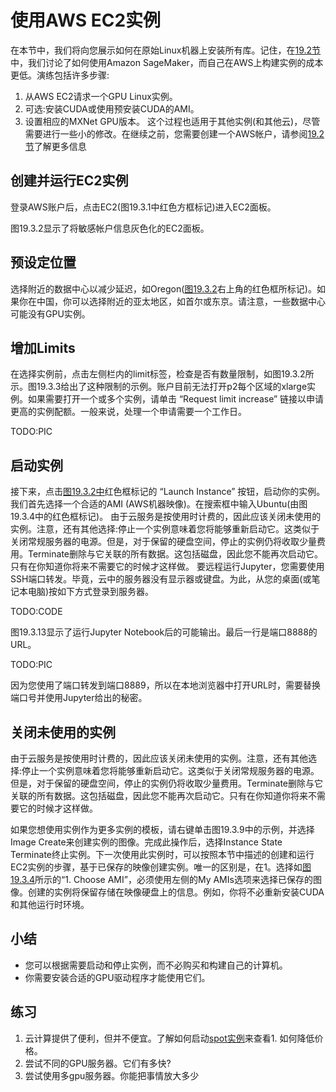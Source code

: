 

<!--
 * @version:
 * @Author:  StevenJokes https://github.com/StevenJokes
 * @Date: 2020-07-03 14:43:55
 * @LastEditors:  StevenJokes https://github.com/StevenJokes
 * @LastEditTime: 2020-07-03 14:58:38
 * @Description:
 * @TODO::Fig 19.3.13后面
 * @Reference:
-->

# 使用AWS EC2实例

在本节中，我们将向您展示如何在原始Linux机器上安装所有库。记住，在[19.2节](http://preview.d2l.ai/d2l-en/PR-1102/chapter_appendix-tools-for-deep-learning/sagemaker.html#sec-sagemaker)中，我们讨论了如何使用Amazon SageMaker，而自己在AWS上构建实例的成本更低。演练包括许多步骤:
1. 从AWS EC2请求一个GPU Linux实例。
1. 可选:安装CUDA或使用预安装CUDA的AMI。
1. 设置相应的MXNet GPU版本。
这个过程也适用于其他实例(和其他云)，尽管需要进行一些小的修改。在继续之前，您需要创建一个AWS帐户，请参阅[19.2节](http://preview.d2l.ai/d2l-en/PR-1102/chapter_appendix-tools-for-deep-learning/sagemaker.html#sec-sagemaker)了解更多信息

## 创建并运行EC2实例

登录AWS账户后，点击EC2(图19.3.1中红色方框标记)进入EC2面板。

图19.3.2显示了将敏感帐户信息灰色化的EC2面板。

## 预设定位置

选择附近的数据中心以减少延迟，如Oregon([图19.3.2](http://preview.d2l.ai/d2l-en/PR-1102/chapter_appendix-tools-for-deep-learning/aws.html#fig-ec2)右上角的红色框所标记)。如果你在中国，你可以选择附近的亚太地区，如首尔或东京。请注意，一些数据中心可能没有GPU实例。

## 增加Limits

在选择实例前，点击左侧栏内的limit标签，检查是否有数量限制，如图19.3.2所示。图19.3.3给出了这种限制的示例。账户目前无法打开p2每个区域的xlarge实例。如果需要打开一个或多个实例，请单击 “Request limit increase” 链接以申请更高的实例配额。一般来说，处理一个申请需要一个工作日。

TODO:PIC

## 启动实例

接下来，点击[图19.3.2中](http://preview.d2l.ai/d2l-en/PR-1102/chapter_appendix-tools-for-deep-learning/aws.html#fig-ec2)红色框标记的 “Launch Instance” 按钮，启动你的实例。我们首先选择一个合适的AMI (AWS机器映像)。在搜索框中输入Ubuntu(由图19.3.4中的红色框标记)。
由于云服务是按使用时计费的，因此应该关闭未使用的实例。注意，还有其他选择:停止一个实例意味着您将能够重新启动它。这类似于关闭常规服务器的电源。但是，对于保留的硬盘空间，停止的实例仍将收取少量费用。Terminate删除与它关联的所有数据。这包括磁盘，因此您不能再次启动它。只有在你知道你将来不需要它的时候才这样做。
要远程运行Jupyter，您需要使用SSH端口转发。毕竟，云中的服务器没有显示器或键盘。为此，从您的桌面(或笔记本电脑)按如下方式登录到服务器。

TODO:CODE

图19.3.13显示了运行Jupyter Notebook后的可能输出。最后一行是端口8888的URL。

TODO:PIC

因为您使用了端口转发到端口8889，所以在本地浏览器中打开URL时，需要替换端口号并使用Jupyter给出的秘密。

## 关闭未使用的实例

由于云服务是按使用时计费的，因此应该关闭未使用的实例。注意，还有其他选择:停止一个实例意味着您将能够重新启动它。这类似于关闭常规服务器的电源。但是，对于保留的硬盘空间，停止的实例仍将收取少量费用。Terminate删除与它关联的所有数据。这包括磁盘，因此您不能再次启动它。只有在你知道你将来不需要它的时候才这样做。

如果您想使用实例作为更多实例的模板，请右键单击图19.3.9中的示例，并选择Image Create来创建实例的图像。完成此操作后，选择Instance State Terminate终止实例。下一次使用此实例时，可以按照本节中描述的创建和运行EC2实例的步骤，基于已保存的映像创建实例。唯一的区别是，在1。选择如[图19.3.4](http://preview.d2l.ai/d2l-en/PR-1102/chapter_appendix-tools-for-deep-learning/aws.html#fig-ubuntu)所示的“1. Choose AMI”，必须使用左侧的My AMIs选项来选择已保存的图像。创建的实例将保留存储在映像硬盘上的信息。例如，你将不必重新安装CUDA和其他运行时环境。

## 小结

- 您可以根据需要启动和停止实例，而不必购买和构建自己的计算机。
- 你需要安装合适的GPU驱动程序才能使用它们。

## 练习

1. 云计算提供了便利，但并不便宜。了解如何启动[spot实例](https://aws.amazon.com/ec2/spot/)来查看1. 如何降低价格。
1. 尝试不同的GPU服务器。它们有多快?
1. 尝试使用多gpu服务器。你能把事情放大多少
